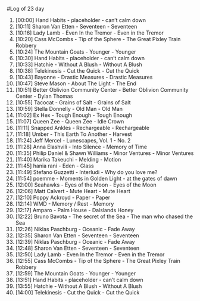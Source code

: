#Log of 23 day

1. [00:00] Hand Habits - placeholder - can’t calm down
1. [10:11] Sharon Van Etten - Seventeen - Seventeen
1. [10:16] Lady Lamb - Even In the Tremor - Even in the Tremor
1. [10:20] Cass McCombs - Tip of the Sphere - The Great Pixley Train Robbery
1. [10:24] The Mountain Goats - Younger - Younger
1. [10:30] Hand Habits - placeholder - can’t calm down
1. [10:33] Hatchie - Without A Blush - Without A Blush
1. [10:38] Telekinesis - Cut the Quick - Cut the Quick
1. [10:43] Bayonne - Drastic Measures - Drastic Measures
1. [10:47] Steve Mason - About The Light - The End
1. [10:51] Better Oblivion Community Center - Better Oblivion Community Center - Dylan Thomas
1. [10:55] Tacocat - Grains of Salt - Grains of Salt
1. [10:59] Stella Donnelly - Old Man - Old Man
1. [11:02] Ex Hex - Tough Enough - Tough Enough
1. [11:07] Queen Zee - Queen Zee - Idle Crown
1. [11:11] Snapped Ankles - Rechargeable - Rechargeable
1. [11:18] Umber - This Earth To Another - Harvest
1. [11:24] Jeff Mercel - Lunescapes, Vol. 1 - No. 2
1. [11:28] Anna Elashvili - Into Silence - Memory of Time
1. [11:35] Philip Daniel & Shawn Williams - Minor Ventures - Minor Ventures
1. [11:40] Marika Takeuchi - Melding - Motion
1. [11:45] hania rani - Eden - Glass
1. [11:49] Stefano Guzzetti - Interludi - Why do you love me?
1. [11:54] poemme - Moments in Golden Light - at the gates of dawn
1. [12:00] Seahawks - Eyes of the Moon - Eyes of the Moon
1. [12:06] Matt Calvert - Mute Heart - Mute Heart
1. [12:10] Poppy Ackroyd - Paper - Paper
1. [12:14] WMD - Memory / Rest - Memory
1. [12:17] Amparo - Palm House - Dalslands Honey
1. [12:22] Bruno Bavota - The secret of the Sea - The man who chased the Sea
1. [12:26] Niklas Paschburg - Oceanic - Fade Away
1. [12:35] Sharon Van Etten - Seventeen - Seventeen
1. [12:39] Niklas Paschburg - Oceanic - Fade Away
1. [12:48] Sharon Van Etten - Seventeen - Seventeen
1. [12:50] Lady Lamb - Even In the Tremor - Even in the Tremor
1. [12:55] Cass McCombs - Tip of the Sphere - The Great Pixley Train Robbery
1. [12:59] The Mountain Goats - Younger - Younger
1. [13:51] Hand Habits - placeholder - can’t calm down
1. [13:55] Hatchie - Without A Blush - Without A Blush
1. [14:00] Telekinesis - Cut the Quick - Cut the Quick
